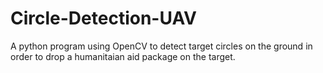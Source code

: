 # Circle-Detection-UAV
A python program using OpenCV to detect target circles on the ground in order to drop a humanitaian aid package on the target.
